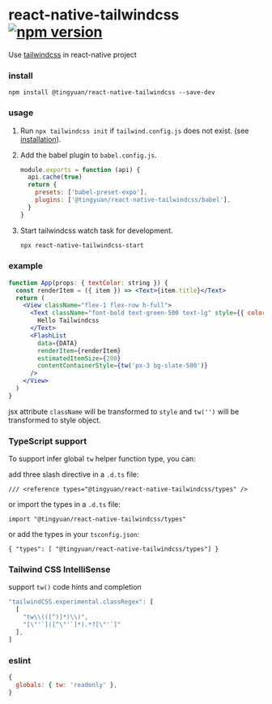 # react-native-tailwindcss [![npm version](https://img.shields.io/npm/v/@tingyuan/react-native-tailwindcss)](https://www.npmjs.com/package/@tingyuan/react-native-tailwindcss)

Use [tailwindcss](https://tailwindcss.com/) in react-native project

### install

`npm install @tingyuan/react-native-tailwindcss --save-dev`

### usage

1. Run `npx tailwindcss init` if `tailwind.config.js` does not exist. (see [installation](https://tailwindcss.com/docs/installation)).

2. Add the babel plugin to `babel.config.js`.

   ```js
   module.exports = function (api) {
     api.cache(true)
     return {
       presets: ['babel-preset-expo'],
       plugins: ['@tingyuan/react-native-tailwindcss/babel'],
     }
   }
   ```

3. Start tailwindcss watch task for development.

   ```bash
   npx react-native-tailwindcss-start
   ```

### example

```jsx
function App(props: { textColor: string }) {
  const renderItem = ({ item }) => <Text>{item.title}</Text>
  return (
    <View className="flex-1 flex-row h-full">
      <Text className="font-bold text-green-500 text-lg" style={{ color: props.textColor }}>
        Hello Tailwindcss
      </Text>
      <FlashList
        data={DATA}
        renderItem={renderItem}
        estimatedItemSize={200}
        contentContainerStyle={tw('px-3 bg-slate-500')}
      />
    </View>
  )
}
```

jsx attribute `className` will be transformed to `style` and `tw('')` will be transformed to style object.

### TypeScript support

To support infer global `tw` helper function type, you can:

add three slash directive in a `.d.ts` file:

`/// <reference types="@tingyuan/react-native-tailwindcss/types" />`

or import the types in a `.d.ts` file:

`import "@tingyuan/react-native-tailwindcss/types"`

or add the types in your `tsconfig.json`:

`{ "types": [ "@tingyuan/react-native-tailwindcss/types"] }`

### Tailwind CSS IntelliSense

support `tw()` code hints and completion

```js
"tailwindCSS.experimental.classRegex": [
  [
    "tw\\(([^)]*)\\)",
    "[\"'`]([^\"'`]*).*?[\"'`]"
  ],
]
```

### eslint

```js
{
  globals: { tw: 'readonly' },
}
```
